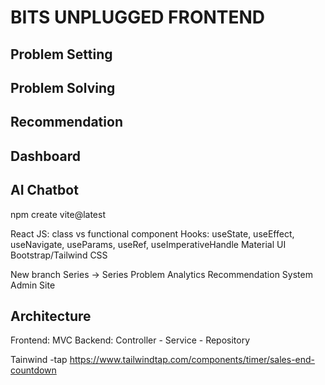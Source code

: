 # BITS UNPLUGGED FRONTEND

## Problem Setting

## Problem Solving

## Recommendation

## Dashboard

## AI Chatbot

npm create vite@latest

React JS: class vs functional component
Hooks: useState, useEffect, useNavigate, useParams, useRef, useImperativeHandle
Material UI
Bootstrap/Tailwind CSS

New branch
Series -> Series
Problem Analytics
Recommendation System
Admin Site

## Architecture

Frontend: MVC
Backend: Controller - Service - Repository

Tainwind -tap https://www.tailwindtap.com/components/timer/sales-end-countdown